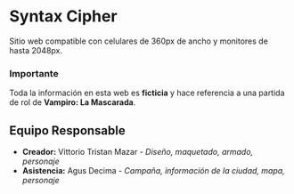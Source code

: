 # Syntax Cipher
Sitio web compatible con celulares de 360px de ancho y monitores de hasta 2048px.

### Importante
Toda la información en esta web es **ficticia** y hace referencia a una partida de rol de **Vampiro: La Mascarada**.

## Equipo Responsable
- **Creador:** Vittorio Tristan Mazar - *Diseño, maquetado, armado, personaje*
- **Asistencia:** Agus Decima - *Campaña, información de la ciudad, mapa, personaje*